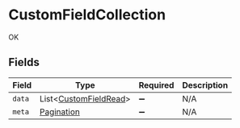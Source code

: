 # CustomFieldCollection

OK


## Fields

| Field                                                           | Type                                                            | Required                                                        | Description                                                     |
| --------------------------------------------------------------- | --------------------------------------------------------------- | --------------------------------------------------------------- | --------------------------------------------------------------- |
| `data`                                                          | List<[CustomFieldRead](../../models/shared/CustomFieldRead.md)> | :heavy_minus_sign:                                              | N/A                                                             |
| `meta`                                                          | [Pagination](../../models/shared/Pagination.md)                 | :heavy_minus_sign:                                              | N/A                                                             |
